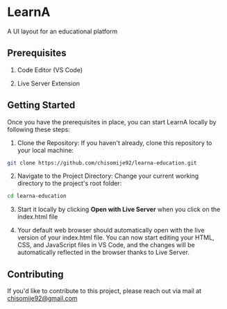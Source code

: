 
# LearnA

A UI layout for an educational platform


## Prerequisites
1. Code Editor (VS Code)

2. Live Server Extension



## Getting Started

Once you have the prerequisites in place, you can start LearnA locally by following these steps:

1. Clone the Repository: If you haven't already, clone this repository to your local machine:

```sh
git clone https://github.com/chisomije92/learna-education.git
```

2. Navigate to the Project Directory: Change your current working directory to the project's root folder:

```sh
cd learna-education
```

3. Start it locally by clicking **Open with Live Server** when you click on the index.html file

4. Your default web browser should automatically open with the live version of your index.html file. You can now start editing your HTML, CSS, and JavaScript files in VS Code, and the changes will be automatically reflected in the browser thanks to Live Server.



## Contributing
If you'd like to contribute to this project, please reach out via mail at chisomije92@gmail.com
